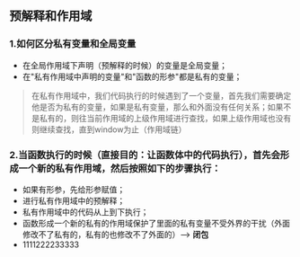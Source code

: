 ## 预解释和作用域
### 1.如何区分私有变量和全局变量
*  在全局作用域下声明（预解释的时候）的变量是全局变量；
*  在"私有作用域中声明的变量"和"函数的形参"都是私有的变量；
>  在私有作用域中，我们代码执行的时候遇到了一个变量，首先我们需要确定他是否为私有的变量，如果是私有变量，那么和外面没有任何关系；如果不是私有的，则往当前作用域的上级作用域进行查找，如果上级作用域也没有则继续查找，直到window为止（作用域链）
### 2.当函数执行的时候（直接目的：让函数体中的代码执行），首先会形成一个新的私有作用域，然后按照如下的步骤执行：
- 如果有形参，先给形参赋值；
- 进行私有作用域中的预解释；
- 私有作用域中的代码从上到下执行；
- 函数形成一个新的私有的作用域保护了里面的私有变量不受外界的干扰（外面修改不了私有的，私有的也修改不了外面的）--> **闭包**
- 1111222233333
